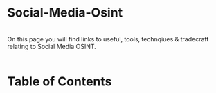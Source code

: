 # Social-Media-Osint
<br/>
On this page you will find links to useful, tools, technqiues & tradecraft relating to Social Media OSINT. 
<br/>
<br/>

# Table of Contents




